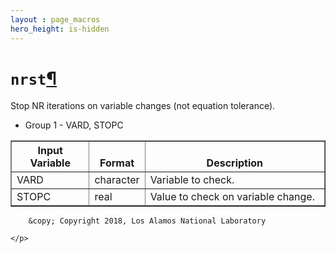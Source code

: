 ```yaml
---
layout : page_macros
hero_height: is-hidden
---
```


<h1><code class="docutils literal notranslate"><span class="pre">nrst</span></code><a class="headerlink" href="#nrst" title="Permalink to this headline">¶</a></h1>
<p>Stop NR iterations on variable changes (not equation tolerance).</p>
<ul class="simple">
<li>Group 1 - VARD, STOPC</li>
</ul>
<table border="1" class="docutils">
<colgroup>
<col width="25%" />
<col width="17%" />
<col width="58%" />
</colgroup>
<thead valign="bottom">
<tr class="row-odd"><th class="head">Input Variable</th>
<th class="head">Format</th>
<th class="head">Description</th>
</tr>
</thead>
<tbody valign="top">
<tr class="row-even"><td>VARD</td>
<td>character</td>
<td>Variable to check.</td>
</tr>
<tr class="row-odd"><td>STOPC</td>
<td>real</td>
<td>Value to check on variable change.</td>
</tr>
</tbody>
</table>
  <div role="contentinfo">
    <p>
        
        &copy; Copyright 2018, Los Alamos National Laboratory

    </p>
  </div>